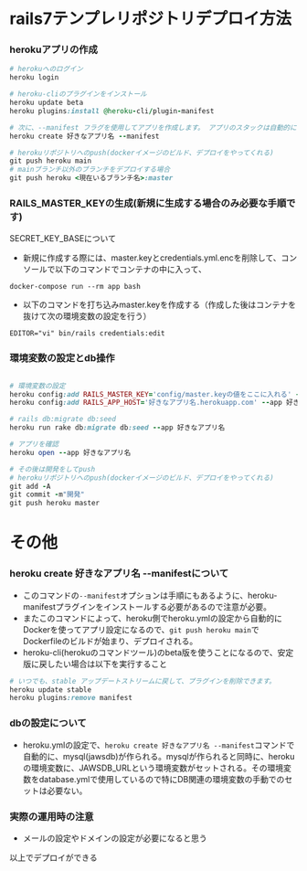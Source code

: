 # rails7テンプレリポジトリデプロイ方法
### herokuアプリの作成
```ruby
# herokuへのログイン
heroku login

# heroku-cliのプラグインをインストール
heroku update beta
heroku plugins:install @heroku-cli/plugin-manifest

# 次に、--manifest​ フラグを使用してアプリを作成します。 アプリのスタックは自動的に container​ に設定されます。
heroku create 好きなアプリ名 --manifest

# herokuリポジトリへのpush(dockerイメージのビルド、デプロイをやってくれる)
git push heroku main
# mainブランチ以外のブランチをデプロイする場合
git push heroku <現在いるブランチ名>:master
```

### RAILS_MASTER_KEYの生成(新規に生成する場合のみ必要な手順です)
SECRET_KEY_BASEについて
- 新規に作成する際には、master.keyとcredentials.yml.encを削除して、コンソールで以下のコマンドでコンテナの中に入って、
```
docker-compose run --rm app bash
```
- 以下のコマンドを打ち込みmaster.keyを作成する（作成した後はコンテナを抜けて次の環境変数の設定を行う）
```
EDITOR="vi" bin/rails credentials:edit
```

### 環境変数の設定とdb操作
```ruby

# 環境変数の設定
heroku config:add RAILS_MASTER_KEY='config/master.keyの値をここに入れる' --app 好きなアプリ名
heroku config:add RAILS_APP_HOST='好きなアプリ名.herokuapp.com' --app 好きなアプリ名

# rails db:migrate db:seed
heroku run rake db:migrate db:seed --app 好きなアプリ名

# アプリを確認
heroku open --app 好きなアプリ名

# その後は開発をしてpush
# herokuリポジトリへのpush(dockerイメージのビルド、デプロイをやってくれる)
git add -A
git commit -m"開発"
git push heroku master

```

# その他

### heroku create 好きなアプリ名 --manifestについて
- このコマンドの`--manifest`オプションは手順にもあるように、heroku-manifest​ プラグインをインストールする必要があるので注意が必要。
- またこのコマンドによって、heroku側でheroku.ymlの設定から自動的にDockerを使ってアプリ設定になるので、`git push heroku main`でDockerfileのビルドが始まり、デプロイされる。
- heroku-cli(herokuのコマンドツール)のbeta版を使うことになるので、安定版に戻したい場合は以下を実行すること
```ruby
# いつでも、stable アップデートストリームに戻して、プラグインを削除できます。
heroku update stable
heroku plugins:remove manifest
```

### dbの設定について
- heroku.ymlの設定で、`heroku create 好きなアプリ名 --manifest`コマンドで自動的に、mysql(jawsdb)が作られる。mysqlが作られると同時に、herokuの環境変数に、JAWSDB_URLという環境変数がセットされる。その環境変数をdatabase.ymlで使用しているので特にDB関連の環境変数の手動でのセットは必要ない。

### 実際の運用時の注意
- メールの設定やドメインの設定が必要になると思う


以上でデプロイができる
